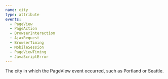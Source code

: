 ```yaml
---
name: city
type: attribute
events:
  - PageView
  - PageAction
  - BrowserInteraction
  - AjaxRequest
  - BrowserTiming
  - MobileSession
  - PageViewTiming
  - JavaScriptError
---
```


The city in which the PageView event occurred, such as Portland or Seattle.